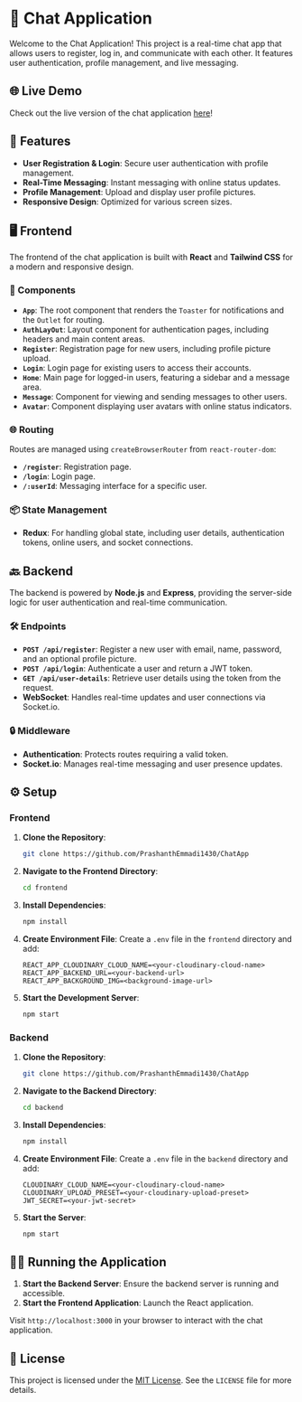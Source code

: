 
# 💬 Chat Application

Welcome to the Chat Application! This project is a real-time chat app that allows users to register, log in, and communicate with each other. It features user authentication, profile management, and live messaging.


## 🌐 Live Demo

Check out the live version of the chat application [here](https://your-deployed-app-url.com)!



## 🚀 Features

- **User Registration & Login**: Secure user authentication with profile management.
- **Real-Time Messaging**: Instant messaging with online status updates.
- **Profile Management**: Upload and display user profile pictures.
- **Responsive Design**: Optimized for various screen sizes.

## 🖥️ Frontend

The frontend of the chat application is built with **React** and **Tailwind CSS** for a modern and responsive design.

### 📁 Components

- **`App`**: The root component that renders the `Toaster` for notifications and the `Outlet` for routing.
- **`AuthLayOut`**: Layout component for authentication pages, including headers and main content areas.
- **`Register`**: Registration page for new users, including profile picture upload.
- **`Login`**: Login page for existing users to access their accounts.
- **`Home`**: Main page for logged-in users, featuring a sidebar and a message area.
- **`Message`**: Component for viewing and sending messages to other users.
- **`Avatar`**: Component displaying user avatars with online status indicators.

### 🌐 Routing

Routes are managed using `createBrowserRouter` from `react-router-dom`:

- **`/register`**: Registration page.
- **`/login`**: Login page.
- **`/:userId`**: Messaging interface for a specific user.

### 📦 State Management

- **Redux**: For handling global state, including user details, authentication tokens, online users, and socket connections.

## 🔙 Backend

The backend is powered by **Node.js** and **Express**, providing the server-side logic for user authentication and real-time communication.

### 🛠️ Endpoints

- **`POST /api/register`**: Register a new user with email, name, password, and an optional profile picture.
- **`POST /api/login`**: Authenticate a user and return a JWT token.
- **`GET /api/user-details`**: Retrieve user details using the token from the request.
- **WebSocket**: Handles real-time updates and user connections via Socket.io.

### 🔒 Middleware

- **Authentication**: Protects routes requiring a valid token.
- **Socket.io**: Manages real-time messaging and user presence updates.

## ⚙️ Setup

### Frontend

1. **Clone the Repository**:
   ```bash
   git clone https://github.com/PrashanthEmmadi1430/ChatApp
   ```

2. **Navigate to the Frontend Directory**:
   ```bash
   cd frontend
   ```

3. **Install Dependencies**:
   ```bash
   npm install
   ```

4. **Create Environment File**:
   Create a `.env` file in the `frontend` directory and add:
   ```plaintext
   REACT_APP_CLOUDINARY_CLOUD_NAME=<your-cloudinary-cloud-name>
   REACT_APP_BACKEND_URL=<your-backend-url>
   REACT_APP_BACKGROUND_IMG=<background-image-url>
   ```

5. **Start the Development Server**:
   ```bash
   npm start
   ```

### Backend

1. **Clone the Repository**:
   ```bash
   git clone https://github.com/PrashanthEmmadi1430/ChatApp
   ```

2. **Navigate to the Backend Directory**:
   ```bash
   cd backend
   ```

3. **Install Dependencies**:
   ```bash
   npm install
   ```

4. **Create Environment File**:
   Create a `.env` file in the `backend` directory and add:
   ```plaintext
   CLOUDINARY_CLOUD_NAME=<your-cloudinary-cloud-name>
   CLOUDINARY_UPLOAD_PRESET=<your-cloudinary-upload-preset>
   JWT_SECRET=<your-jwt-secret>
   ```

5. **Start the Server**:
   ```bash
   npm start
   ```



## 🏃‍♂️ Running the Application

1. **Start the Backend Server**: Ensure the backend server is running and accessible.
2. **Start the Frontend Application**: Launch the React application.

Visit `http://localhost:3000` in your browser to interact with the chat application.



## 📜 License

This project is licensed under the [MIT License](LICENSE). See the `LICENSE` file for more details.

